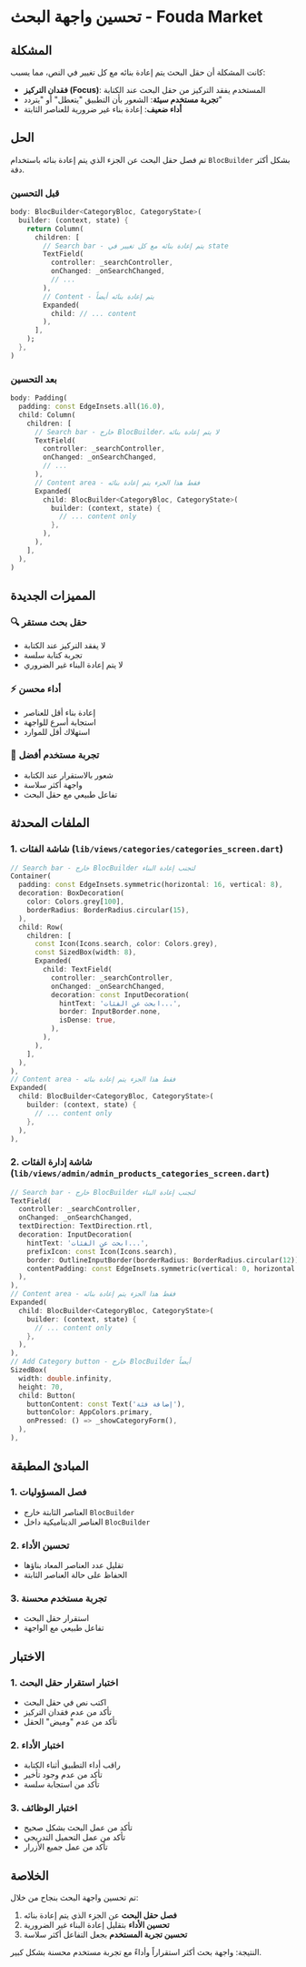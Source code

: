 # تحسين واجهة البحث - Fouda Market

## المشكلة

كانت المشكلة أن حقل البحث يتم إعادة بنائه مع كل تغيير في النص، مما يسبب:
- **فقدان التركيز (Focus)**: المستخدم يفقد التركيز من حقل البحث عند الكتابة
- **تجربة مستخدم سيئة**: الشعور بأن التطبيق "يتعطل" أو "يتردد"
- **أداء ضعيف**: إعادة بناء غير ضرورية للعناصر الثابتة

## الحل

تم فصل حقل البحث عن الجزء الذي يتم إعادة بنائه باستخدام `BlocBuilder` بشكل أكثر دقة.

### قبل التحسين

```dart
body: BlocBuilder<CategoryBloc, CategoryState>(
  builder: (context, state) {
    return Column(
      children: [
        // Search bar - يتم إعادة بنائه مع كل تغيير في state
        TextField(
          controller: _searchController,
          onChanged: _onSearchChanged,
          // ...
        ),
        // Content - يتم إعادة بنائه أيضاً
        Expanded(
          child: // ... content
        ),
      ],
    );
  },
)
```

### بعد التحسين

```dart
body: Padding(
  padding: const EdgeInsets.all(16.0),
  child: Column(
    children: [
      // Search bar - خارج BlocBuilder، لا يتم إعادة بنائه
      TextField(
        controller: _searchController,
        onChanged: _onSearchChanged,
        // ...
      ),
      // Content area - فقط هذا الجزء يتم إعادة بنائه
      Expanded(
        child: BlocBuilder<CategoryBloc, CategoryState>(
          builder: (context, state) {
            // ... content only
          },
        ),
      ),
    ],
  ),
)
```

## المميزات الجديدة

### 🔍 **حقل بحث مستقر**
- لا يفقد التركيز عند الكتابة
- تجربة كتابة سلسة
- لا يتم إعادة البناء غير الضروري

### ⚡ **أداء محسن**
- إعادة بناء أقل للعناصر
- استجابة أسرع للواجهة
- استهلاك أقل للموارد

### 🎯 **تجربة مستخدم أفضل**
- شعور بالاستقرار عند الكتابة
- واجهة أكثر سلاسة
- تفاعل طبيعي مع حقل البحث

## الملفات المحدثة

### 1. شاشة الفئات (`lib/views/categories/categories_screen.dart`)
```dart
// Search bar - خارج BlocBuilder لتجنب إعادة البناء
Container(
  padding: const EdgeInsets.symmetric(horizontal: 16, vertical: 8),
  decoration: BoxDecoration(
    color: Colors.grey[100],
    borderRadius: BorderRadius.circular(15),
  ),
  child: Row(
    children: [
      const Icon(Icons.search, color: Colors.grey),
      const SizedBox(width: 8),
      Expanded(
        child: TextField(
          controller: _searchController,
          onChanged: _onSearchChanged,
          decoration: const InputDecoration(
            hintText: 'ابحث عن الفئات...',
            border: InputBorder.none,
            isDense: true,
          ),
        ),
      ),
    ],
  ),
),
// Content area - فقط هذا الجزء يتم إعادة بنائه
Expanded(
  child: BlocBuilder<CategoryBloc, CategoryState>(
    builder: (context, state) {
      // ... content only
    },
  ),
),
```

### 2. شاشة إدارة الفئات (`lib/views/admin/admin_products_categories_screen.dart`)
```dart
// Search bar - خارج BlocBuilder لتجنب إعادة البناء
TextField(
  controller: _searchController,
  onChanged: _onSearchChanged,
  textDirection: TextDirection.rtl,
  decoration: InputDecoration(
    hintText: 'ابحث عن الفئات...',
    prefixIcon: const Icon(Icons.search),
    border: OutlineInputBorder(borderRadius: BorderRadius.circular(12)),
    contentPadding: const EdgeInsets.symmetric(vertical: 0, horizontal: 12),
  ),
),
// Content area - فقط هذا الجزء يتم إعادة بنائه
Expanded(
  child: BlocBuilder<CategoryBloc, CategoryState>(
    builder: (context, state) {
      // ... content only
    },
  ),
),
// Add Category button - خارج BlocBuilder أيضاً
SizedBox(
  width: double.infinity,
  height: 70,
  child: Button(
    buttonContent: const Text('إضافة فئة'),
    buttonColor: AppColors.primary,
    onPressed: () => _showCategoryForm(),
  ),
),
```

## المبادئ المطبقة

### 1. **فصل المسؤوليات**
- العناصر الثابتة خارج `BlocBuilder`
- العناصر الديناميكية داخل `BlocBuilder`

### 2. **تحسين الأداء**
- تقليل عدد العناصر المعاد بناؤها
- الحفاظ على حالة العناصر الثابتة

### 3. **تجربة مستخدم محسنة**
- استقرار حقل البحث
- تفاعل طبيعي مع الواجهة

## الاختبار

### 1. اختبار استقرار حقل البحث
- اكتب نص في حقل البحث
- تأكد من عدم فقدان التركيز
- تأكد من عدم "وميض" الحقل

### 2. اختبار الأداء
- راقب أداء التطبيق أثناء الكتابة
- تأكد من عدم وجود تأخير
- تأكد من استجابة سلسة

### 3. اختبار الوظائف
- تأكد من عمل البحث بشكل صحيح
- تأكد من عمل التحميل التدريجي
- تأكد من عمل جميع الأزرار

## الخلاصة

تم تحسين واجهة البحث بنجاح من خلال:

1. **فصل حقل البحث** عن الجزء الذي يتم إعادة بنائه
2. **تحسين الأداء** بتقليل إعادة البناء غير الضرورية
3. **تحسين تجربة المستخدم** بجعل التفاعل أكثر سلاسة

النتيجة: واجهة بحث أكثر استقراراً وأداءً مع تجربة مستخدم محسنة بشكل كبير. 